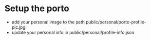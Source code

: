 # Setup the porto

- add your personal image to the path public/personal/porto-profile-pic.jpg
- update your personal info in public/personal/profile-info.json